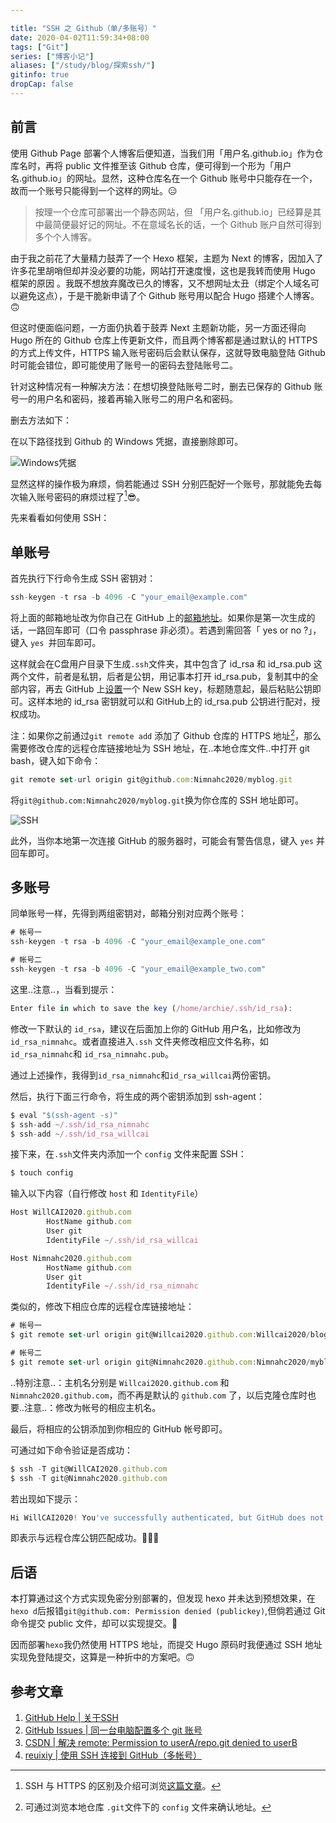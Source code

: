 ```yaml
---

title: "SSH 之 Github（单/多账号）"
date: 2020-04-02T11:59:34+08:00
tags: ["Git"]
series: ["博客小记"]
aliases: ["/study/blog/探索ssh/"]
gitinfo: true
dropCap: false
---
```


## 前言

使用 Github Page 部署个人博客后便知道，当我们用「用户名.github.io」作为仓库名时，再将 public 文件推至该 Github 仓库，便可得到一个形为「用户名.github.io」的网址。显然，这种仓库名在一个 Github 账号中只能存在一个，故而一个账号只能得到一个这样的网址。😑

<blockquote class="quote">按理一个仓库可部署出一个静态网站，但 「用户名.github.io」已经算是其中最简便最好记的网址。不在意域名长的话，一个 Github 账户自然可得到多个个人博客。</blockquote>

由于我之前花了大量精力鼓弄了一个 Hexo 框架，主题为 Next 的博客，因加入了许多花里胡哨但却并没必要的功能，网站打开速度慢，这也是我转而使用 Hugo 框架的原因 。我既不想放弃魔改已久的博客，又不想网址太丑（绑定个人域名可以避免这点），于是干脆新申请了个 Github 账号用以配合 Hugo 搭建个人博客。🙃

但这时便面临问题，一方面仍执着于鼓弄 Next 主题新功能，另一方面还得向 Hugo 所在的 Github 仓库上传更新文件，而且两个博客都是通过默认的 HTTPS 的方式上传文件，HTTPS 输入账号密码后会默认保存，这就导致电脑登陆 Github 时可能会错位，即可能使用了账号一的密码去登陆账号二。

针对这种情况有一种解决方法：在想切换登陆账号二时，删去已保存的 Github 账号一的用户名和密码，接着再输入账号二的用户名和密码。

删去方法如下：

在以下路径找到 Github 的 Windows 凭据，直接删除即可。

![Windows凭据](/images/兴趣探索/建站笔记/Windows.png "控制面板→用户账户→凭据管理器")

显然这样的操作极为麻烦，倘若能通过 SSH 分别匹配好一个账号，那就能免去每次输入账号密码的麻烦过程了[^1]😎。

先来看看如何使用 SSH：

## 单账号

首先执行下行命令生成 SSH 密钥对：

```javascript
ssh-keygen -t rsa -b 4096 -C "your_email@example.com"
```

将上面的邮箱地址改为你自己在 GitHub 上的[邮箱地址](https://github.com/settings/emails)。如果你是第一次生成的话，一路回车即可（口令 passphrase 非必须）。若遇到需回答「 yes or no ?」，键入 `yes `并回车即可。

这样就会在C盘用户目录下生成`.ssh`文件夹，其中包含了 id_rsa 和 id_rsa.pub 这两个文件，前者是私钥，后者是公钥，用记事本打开 id_rsa.pub，复制其中的全部内容，再去 GitHub 上[设置](https://github.com/settings/keys)一个 New SSH key，标题随意起，最后粘贴公钥即可。这样本地的 id_rsa 密钥就可以和 GitHub上的 id_rsa.pub 公钥进行配对，授权成功。

注：如果你之前通过`git remote add` 添加了 Github 仓库的 HTTPS 地址[^2]，那么需要修改仓库的远程仓库链接地址为 SSH 地址，在..本地仓库文件..中打开 git bash，键入如下命令：

```javascript
git remote set-url origin git@github.com:Nimnahc2020/myblog.git
```

将`git@github.com:Nimnahc2020/myblog.git`换为你仓库的 SSH 地址即可。

![SSH](/images/兴趣探索/建站笔记/SSH.png "SSH 地址")

此外，当你本地第一次连接 GitHub 的服务器时，可能会有警告信息，键入 `yes` 并回车即可。

## 多账号

同单账号一样，先得到两组密钥对，邮箱分别对应两个账号：

```javascript
# 帐号一
ssh-keygen -t rsa -b 4096 -C "your_email@example_one.com"

# 帐号二
ssh-keygen -t rsa -b 4096 -C "your_email@example_two.com"
```

这里..注意..，当看到提示：

```javascript
Enter file in which to save the key (/home/archie/.ssh/id_rsa): 
```

修改一下默认的 `id_rsa`，建议在后面加上你的 GitHub 用户名，比如修改为 `id_rsa_nimnahc`。或者直接进入`.ssh` 文件夹修改相应文件名称，如`id_rsa_nimnahc`和 `id_rsa_nimnahc.pub`。

通过上述操作，我得到`id_rsa_nimnahc`和`id_rsa_willcai`两份密钥。

然后，执行下面三行命令，将生成的两个密钥添加到 ssh-agent：

```javascript
$ eval "$(ssh-agent -s)"
$ ssh-add ~/.ssh/id_rsa_nimnahc
$ ssh-add ~/.ssh/id_rsa_willcai
```

接下来，在`.ssh`文件夹内添加一个 `config` 文件来配置 SSH：

```javascript
$ touch config
```

输入以下内容（自行修改 `host` 和 `IdentityFile`）

```javascript
Host WillCAI2020.github.com
        HostName github.com
		User git
        IdentityFile ~/.ssh/id_rsa_willcai

Host Nimnahc2020.github.com
        HostName github.com
		User git
        IdentityFile ~/.ssh/id_rsa_nimnahc
```

类似的，修改下相应仓库的远程仓库链接地址：

```javascript
# 帐号一
$ git remote set-url origin git@Willcai2020.github.com:Willcai2020/blog-hexo.git

# 帐号二
$ git remote set-url origin git@Nimnahc2020.github.com:Nimnahc2020/myblog.git
```

..特别注意..：主机名分别是 `Willcai2020.github.com` 和 `Nimnahc2020.github.com`，而不再是默认的 `github.com` 了，以后克隆仓库时也要..注意..：修改为帐号的相应主机名。

最后，将相应的公钥添加到你相应的 GitHub 帐号即可。

可通过如下命令验证是否成功：

```javascript
$ ssh -T git@WillCAI2020.github.com
$ ssh -T git@Nimnahc2020.github.com
```

若出现如下提示：

```javascript
Hi WillCAI2020! You've successfully authenticated, but GitHub does not provide shell access.
```

即表示与远程仓库公钥匹配成功。🎉🍾🥂

## 后语

本打算通过这个方式实现免密分别部署的，但发现 hexo 并未达到预想效果，在`hexo d`后报错`git@github.com: Permission denied (publickey)`,但倘若通过 Git 命令提交 public 文件，却可以实现提交。🤔

因而部署`hexo`我仍然使用 HTTPS 地址，而提交 Hugo 原码时我便通过 SSH 地址实现免登陆提交，这算是一种折中的方案吧。🙃

## 参考文章

1. [GitHub Help | 关于SSH](https://help.github.com/en/articles/connecting-to-github-with-ssh)
2. [GitHub Issues | 同一台电脑配置多个 git 账号](https://github.com/jawil/notes/issues/2)
3. [CSDN | 解决 remote: Permission to userA/repo.git denied to userB](https://blog.csdn.net/klxh2009/article/details/76019742)
4. [reuixiy | 使用 SSH 连接到 GitHub（多帐号）](https://io-oi.me/tech/ssh-with-multiple-github-accounts/)

[^1]:SSH 与 HTTPS 的区别及介绍可浏览[这篇文章](https://www.cnblogs.com/dzblog/p/6930147.html)。

[^2]: 可通过浏览本地仓库 `.git`文件下的 `config` 文件来确认地址。